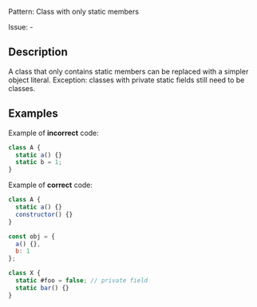 Pattern: Class with only static members

Issue: -

## Description

A class that only contains static members can be replaced with a simpler object literal. Exception: classes with private static fields still need to be classes.

## Examples

Example of **incorrect** code:
```javascript
class A {
  static a() {}
  static b = 1;
}
```

Example of **correct** code:
```javascript
class A {
  static a() {}
  constructor() {}
}

const obj = {
  a() {},
  b: 1
};

class X {
  static #foo = false; // private field
  static bar() {}
}
```